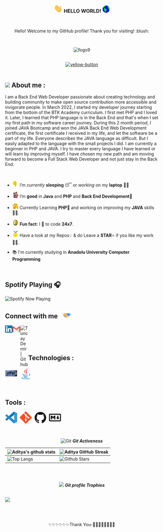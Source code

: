 
### <div align="center"><p><img src="https://github.com/SatYu26/SatYu26/blob/master/Assets/Hi.gif" width="29px"> HELLO WORLD!&nbsp;<img src="https://github.com/SatYu26/SatYu26/blob/master/Assets/Earth.gif" width="24px"></p> </div>

<br>

<p align="center">
Hello! Welcome to my GitHub profile! Thank you for visiting! :blush:
</p>
<br>
<p align="center"> <img src="https://komarev.com/ghpvc/?username=Fogo&label=Profile%20views&color=0e75b6&style=plastic" alt="fogo9" /> </p>
<br>

<div align="center">
   <a href="https://www.buymeacoffee.com/tuncaydemir" target="_blank" style="display: inline-block;">
        <img width="180" alt="yellow-button" src="https://user-images.githubusercontent.com/98576037/167250016-77b99f7f-e2a1-4b76-9072-7fa3c8d011fd.png">
   </a></div>
   <br>



<h2><img src="https://media.giphy.com/media/iY8CRBdQXODJSCERIr/giphy.gif" width="30px">&nbsp;About me :</h2>
<p>
I am a Back End Web Developer passionate about creating technology and building community to make open source contribution more accessible and invigorate people. In March 2022, I started my developer journey starting from the bottom of the BTK Academy curriculum. I first met PHP and I loved it. Later, I learned that PHP language is in the Back End and that's when I set my first path in my software career journey. During this 2 month period, I joined JAVA Bootcamp and won the JAVA Back End Web Development certificate, the first certificate I received in my life, and let the software be a part of my life. Everyone describes the JAVA language as difficult. But I easily adapted to the language with the small projects I did. I am currently a beginner in PHP and JAVA. I try to master every language I have learned or will learn by improving myself. I have chosen my new path and am moving forward to become a Full Stack Web Developer and not just stay in the Back End.
</p>
<br>

- <img alt="GIF" src="https://github.com/SatYu26/SatYu26/blob/master/Assets/wave.gif" width="20vw" /> I’m _currently_ **sleeping** 😴 or _working_ on my **laptop** 👨‍💻

- <img alt="GIF" src="https://github.com/SatYu26/SatYu26/blob/master/Assets/gandalf_parrot.gif" width="20vw" /> I’m **good** in **Java** and **PHP** and **Back End Development**💪

- <img alt="GIF" src="https://github.com/SatYu26/SatYu26/blob/master/Assets/hmm.gif" width="20vw" /> Currently Learning **PHP**🤯 and working on improving my **JAVA** skills👨‍💻.

- <img alt="GIF" src="https://github.com/SatYu26/SatYu26/blob/master/Assets/coin.gif" width="20vw" /> **Fun fact:** I 💖 to code **24x7**.

- <img alt="GIF" src="https://github.com/SatYu26/SatYu26/blob/master/Assets/Medal.gif" width="20vw" /> Have a look at my Repos💡 & do Leave a **STAR**⭐️ if you like my work👨‍💻.

- :books: I'm currently studying in **Anadolu University Computer Programming**

<br>

## Spotify Playing 🎧

[<img src="https://spotify-now-playing.satyu.vercel.app/api/spotify-playing" alt="Spotify Now Playing" width="350" style="float: left; margin-right: 10px;" />](https://open.spotify.com/playlist/6aqf85deIIJEcGMv05duKu)

<br>

## Connect with me<img src="https://github.com/SatYu26/SatYu26/blob/master/Assets/Handshake.gif" height="27px">

<a href="https://www.linkedin.com/in/tuncaydemr/">
    <img align="left" alt="Tuncay Demir | Linkedin" width="24px" src="https://github.com/SatYu26/SatYu26/blob/master/Assets/Linkedin.svg" />
  </a> &nbsp;&nbsp;
  
<a href="mailto:tuncaydemir682@gmail.com">
    <img align="left" alt="Tuncay Demir | Gmail" width="26px" src="https://github.com/SatYu26/SatYu26/blob/master/Assets/Gmail.svg" />
  </a> &nbsp;&nbsp;
  
<a href="https://github.com/Fogo9">
    <img align="left" alt="Tuncay Demir | Github" width="26px" src="https://raw.githubusercontent.com/rahuldkjain/github-profile-readme-generator/master/src/images/icons/Social/github.svg" />
  </a> &nbsp;&nbsp;
  
<br><br>

## Technologies :

   <img src="https://github.com/devicons/devicon/blob/master/icons/php/php-original.svg" title="PHP" alt="PHP" width="40" height="40"/>&nbsp; 
   <img src="https://github.com/devicons/devicon/blob/master/icons/java/java-original.svg" title="JAVA" alt="JAVA" width="40" height="40"/>&nbsp;
  
<br>

## Tools :

  <img src="https://github.com/devicons/devicon/blob/master/icons/vscode/vscode-original.svg" title="Visual Studio Code" alt="Visual Studio Code" width="40" height="40"/>&nbsp;
  <img src="https://github.com/devicons/devicon/blob/master/icons/git/git-original.svg" title="Git" alt="Git" width="40" height="40"/>&nbsp;
  <img src="https://github.com/devicons/devicon/blob/master/icons/github/github-original.svg" title="Github" alt="Github" width="40" height="40"/>&nbsp;
  <img src="https://github.com/devicons/devicon/blob/master/icons/markdown/markdown-original.svg" title="Markdown" alt="Markdown" width="40" height="40"/>&nbsp;

<br>

<p align="center">
 <img src="https://media.giphy.com/media/W5eoZHPpUx9sapR0eu/giphy.gif" width="30px" alt="Git"/>&nbsp;<i><b>Git Activeness</b></i></p>
 
| ![Aditya's github stats](https://github-readme-stats.vercel.app/api?username=Fogo9&show_icons=true&theme=algolia) | ![Aditya GitHub Streak](https://github-readme-streak-stats.herokuapp.com/?user=Fogo9&theme=algolia) |
| --- | --- |
| ![Top Langs](https://github-readme-stats.vercel.app/api/top-langs/?username=Fogo9&theme=algolia) | ![Github Stars](https://github-readme-stats.vercel.app/api?username=Fogo9&show_icons=true&locale=en&count_private=true&hide_rank=true&custom_title=My%20GitHub%20Stats&disable_animations=true&theme=algolia) |

<br><br>


<p align="center"><img src="https://media.giphy.com/media/QaMcXSekUWx7aogAUr/giphy.gif" width="30" />&nbsp;<i><b>Git profile Trophies</b></i></p><br>
<img src="https://github-profile-trophy.vercel.app/?username=Fogo9&theme=juicyfresh&no-bg=true" />

<br><br>

<div align="center"><p>✨✨✨✨✨✨Thank You-🙏🏼✨✨✨✨✨✨</p> </div>
